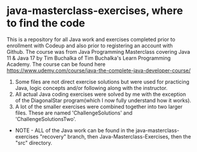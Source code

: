 # java-masterclass-exercises, where to find the code
This is a repository for all Java work and exercises completed prior to enrollment with Codeup and also prior to registering an account with Github.  The course was from Java Programming Masterclass covering Java 11 & Java 17 by Tim Buchalka of Tim Buchalka's Learn Programming Academy.  The course can be found here https://www.udemy.com/course/java-the-complete-java-developer-course/

1.  Some files are not direct exercise solutions but were used for practicing Java, logic concepts and/or following along with the instructor.
2.  All actual Java coding exercises were solved by me with the exception of the DiagonalStar program(which I now fully understand how it works).
3.  A lot of the smaller exercises were combined together into two larger files.  These are named 'ChallengeSolutions' and 'ChallengeSolutionsTwo'.

- NOTE - 
ALL of the Java work can be found in the java-masterclass-exercises "recovery" branch, then Java-Masterclass-Exercises, then the "src" directory.
